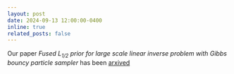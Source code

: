 ```yaml
---
layout: post
date: 2024-09-13 12:00:00-0400
inline: true
related_posts: false
---
```


Our paper <em>Fused L<sub>1/2</sub>  prior for large scale linear inverse problem with Gibbs bouncy particle sampler</em> has been [arxived](https://arxiv.org/pdf/2409.07874)
